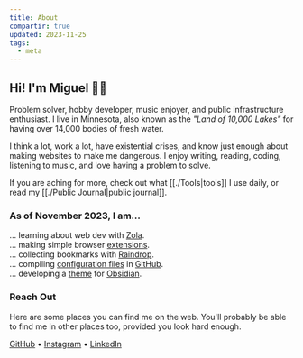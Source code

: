 ```yaml
---
title: About
compartir: true
updated: 2023-11-25
tags:
  - meta
---
```


## Hi! I'm Miguel 👋🏼

Problem solver, hobby developer, music enjoyer, and public infrastructure enthusiast. I live in Minnesota, also known as the _"Land of 10,000 Lakes"_ for having over 14,000 bodies of fresh water.

I think a lot, work a lot, have existential crises, and know just enough about making websites to make me dangerous. I enjoy writing, reading, coding, listening to music, and love having a problem to solve.

If you are aching for more, check out what [[./Tools|tools]] I use daily, or read my [[./Public Journal|public journal]].

### As of November 2023, I am…

… learning about web dev with [Zola](https://www.getzola.org).  
… making simple browser [extensions](https://addons.mozilla.org/en-US/firefox/user/17772574/).  
… collecting bookmarks with [Raindrop](https://raindrop.io/SemanticData).  
… compiling [configuration files](https://github.com/semanticdata/dotfiles) in [GitHub](https://github.com/).  
… developing a [theme](https://github.com/semanticdata/obsidian-sample-theme) for [Obsidian](https://obsidian.md/).

### Reach Out

Here are some places you can find me on the web. You'll probably be able to find me in other places too, provided you look hard enough.

[GitHub](https://github.com/semanticdata/) • [Instagram](https://instagram.com/miguelapv) • [LinkedIn](https://www.linkedin.com/in/miguelpimentel29/)
